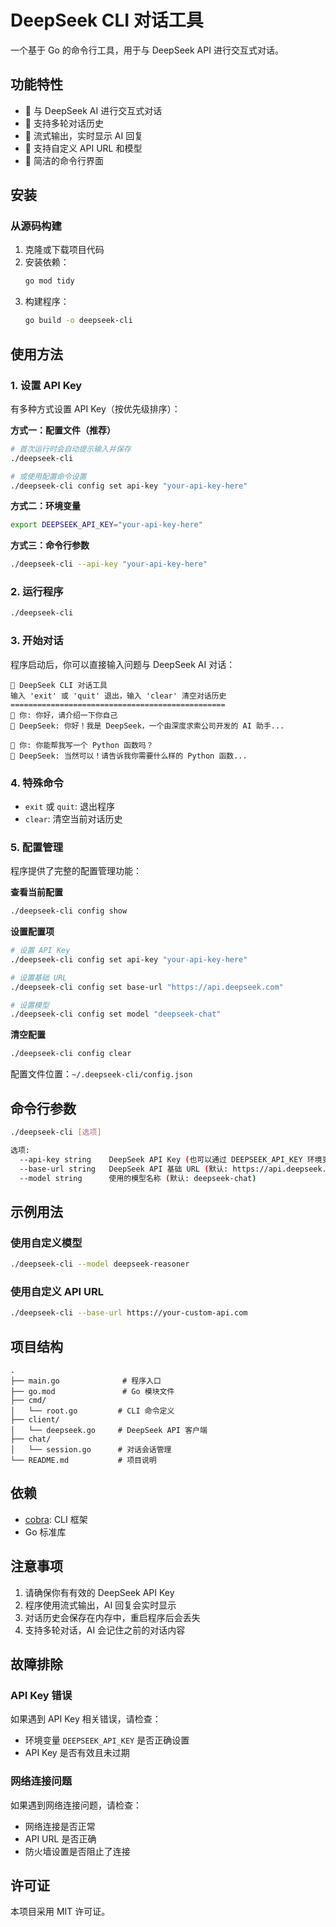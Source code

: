 # DeepSeek CLI 对话工具

一个基于 Go 的命令行工具，用于与 DeepSeek API 进行交互式对话。

## 功能特性

- 🤖 与 DeepSeek AI 进行交互式对话
- 💬 支持多轮对话历史
- 🌊 流式输出，实时显示 AI 回复
- 🔧 支持自定义 API URL 和模型
- 🎯 简洁的命令行界面

## 安装

### 从源码构建

1. 克隆或下载项目代码
2. 安装依赖：
   ```bash
   go mod tidy
   ```
3. 构建程序：
   ```bash
   go build -o deepseek-cli
   ```

## 使用方法

### 1. 设置 API Key

有多种方式设置 API Key（按优先级排序）：

**方式一：配置文件（推荐）**
```bash
# 首次运行时会自动提示输入并保存
./deepseek-cli

# 或使用配置命令设置
./deepseek-cli config set api-key "your-api-key-here"
```

**方式二：环境变量**
```bash
export DEEPSEEK_API_KEY="your-api-key-here"
```

**方式三：命令行参数**
```bash
./deepseek-cli --api-key "your-api-key-here"
```

### 2. 运行程序

```bash
./deepseek-cli
```

### 3. 开始对话

程序启动后，你可以直接输入问题与 DeepSeek AI 对话：

```
🤖 DeepSeek CLI 对话工具
输入 'exit' 或 'quit' 退出，输入 'clear' 清空对话历史
================================================
👤 你: 你好，请介绍一下你自己
🤖 DeepSeek: 你好！我是 DeepSeek，一个由深度求索公司开发的 AI 助手...

👤 你: 你能帮我写一个 Python 函数吗？
🤖 DeepSeek: 当然可以！请告诉我你需要什么样的 Python 函数...
```

### 4. 特殊命令

- `exit` 或 `quit`: 退出程序
- `clear`: 清空当前对话历史

### 5. 配置管理

程序提供了完整的配置管理功能：

**查看当前配置**
```bash
./deepseek-cli config show
```

**设置配置项**
```bash
# 设置 API Key
./deepseek-cli config set api-key "your-api-key-here"

# 设置基础 URL
./deepseek-cli config set base-url "https://api.deepseek.com"

# 设置模型
./deepseek-cli config set model "deepseek-chat"
```

**清空配置**
```bash
./deepseek-cli config clear
```

配置文件位置：`~/.deepseek-cli/config.json`

## 命令行参数

```bash
./deepseek-cli [选项]

选项:
  --api-key string    DeepSeek API Key (也可以通过 DEEPSEEK_API_KEY 环境变量设置)
  --base-url string   DeepSeek API 基础 URL (默认: https://api.deepseek.com)
  --model string      使用的模型名称 (默认: deepseek-chat)
```

## 示例用法

### 使用自定义模型
```bash
./deepseek-cli --model deepseek-reasoner
```

### 使用自定义 API URL
```bash
./deepseek-cli --base-url https://your-custom-api.com
```

## 项目结构

```
.
├── main.go              # 程序入口
├── go.mod               # Go 模块文件
├── cmd/
│   └── root.go         # CLI 命令定义
├── client/
│   └── deepseek.go     # DeepSeek API 客户端
├── chat/
│   └── session.go      # 对话会话管理
└── README.md           # 项目说明
```

## 依赖

- [cobra](https://github.com/spf13/cobra): CLI 框架
- Go 标准库

## 注意事项

1. 请确保你有有效的 DeepSeek API Key
2. 程序使用流式输出，AI 回复会实时显示
3. 对话历史会保存在内存中，重启程序后会丢失
4. 支持多轮对话，AI 会记住之前的对话内容

## 故障排除

### API Key 错误
如果遇到 API Key 相关错误，请检查：
- 环境变量 `DEEPSEEK_API_KEY` 是否正确设置
- API Key 是否有效且未过期

### 网络连接问题
如果遇到网络连接问题，请检查：
- 网络连接是否正常
- API URL 是否正确
- 防火墙设置是否阻止了连接

## 许可证

本项目采用 MIT 许可证。
